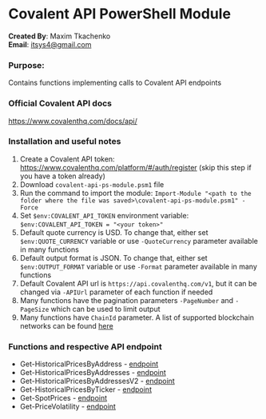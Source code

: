 # Covalent API PowerShell Module

**Created By**: Maxim Tkachenko
<br>
**Email**: itsys4@gmail.com

### Purpose:
Contains functions implementing calls to Covalent API endpoints

### Official Covalent API docs
https://www.covalenthq.com/docs/api/

### Installation and useful notes
1. Create a Covalent API token: https://www.covalenthq.com/platform/#/auth/register (skip this step if you have a token already)
2. Download `covalent-api-ps-module.psm1` file
3. Run the command to import the module: `Import-Module "<path to the folder where the file was saved>\covalent-api-ps-module.psm1" -Force`
4. Set `$env:COVALENT_API_TOKEN` environment variable: `$env:COVALENT_API_TOKEN = "<your token>"`
5. Default quote currency is USD. To change that, either set `$env:QUOTE_CURRENCY` variable or use `-QuoteCurrency` parameter available in many functions
6. Default output format is JSON. To change that, either set `$env:OUTPUT_FORMAT` variable or use `-Format` parameter available in many functions
7. Default Covalent API url is `https://api.covalenthq.com/v1`, but it can be changed via `-APIUrl` parameter of each function if needed
8. Many functions have the pagination parameters `-PageNumber` and `-PageSize` which can be used to limit output
9. Many functions have `ChainId` parameter. A list of supported blockchain networks can be found [here](https://www.covalenthq.com/docs/api/#overview--supported-networks) 

### Functions and respective API endpoint
- Get-HistoricalPricesByAddress - [endpoint](https://www.covalenthq.com/docs/api/#get-/v1/pricing/historical_by_address/&#123;chain_id&#125;/&#123;quote_currency&#125;/&#123;contract_address&#125;/)
- Get-HistoricalPricesByAddresses - [endpoint](https://www.covalenthq.com/docs/api/#get-/v1/pricing/historical_by_addresses/\{chain_id\}/\{quote_currency\}/\{contract_addresses\}/)
- Get-HistoricalPricesByAddressesV2 - [endpoint](https://www.covalenthq.com/docs/api/#get-/v1/pricing/historical_by_addresses_v2/\{chain_id\}/\{quote_currency\}/\{contract_addresses\}/) 
- Get-HistoricalPricesByTicker - [endpoint](https://www.covalenthq.com/docs/api/#get-/v1/pricing/historical/\{quote_currency\}/\{ticker_symbol\}/)
- Get-SpotPrices - [endpoint](https://www.covalenthq.com/docs/api/#get-/v1/pricing/tickers/)
- Get-PriceVolatility - [endpoint](https://www.covalenthq.com/docs/api/#get-/v1/pricing/volatility/)
